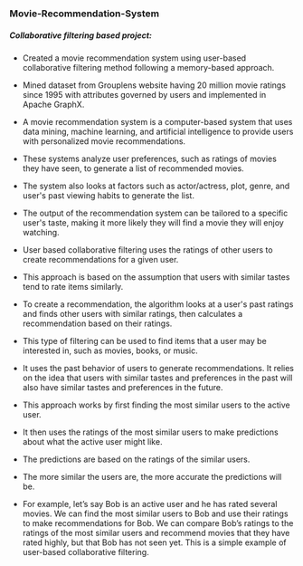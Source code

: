 ### Movie-Recommendation-System
##### Collaborative filtering based project:
- Created a movie recommendation system using user-based collaborative filtering method following a memory-based approach.
- Mined dataset from Grouplens website having 20 million movie ratings since 1995 with attributes governed by users and implemented in Apache GraphX.

- A movie recommendation system is a computer-based system that uses data mining, machine learning, and artificial intelligence to provide users with personalized movie recommendations. 
- These systems analyze user preferences, such as ratings of movies they have seen, to generate a list of recommended movies. 
- The system also looks at factors such as actor/actress, plot, genre, and user's past viewing habits to generate the list. 
- The output of the recommendation system can be tailored to a specific user's taste, making it more likely they will find a movie they will enjoy watching.

- User based collaborative filtering uses the ratings of other users to create recommendations for a given user. 
- This approach is based on the assumption that users with similar tastes tend to rate items similarly. 
- To create a recommendation, the algorithm looks at a user's past ratings and finds other users with similar ratings, then calculates a recommendation based on their ratings. 
- This type of filtering can be used to find items that a user may be interested in, such as movies, books, or music.
- It uses the past behavior of users to generate recommendations. It relies on the idea that users with similar tastes and preferences in the past will also have similar tastes and preferences in the future.
- This approach works by first finding the most similar users to the active user. 
- It then uses the ratings of the most similar users to make predictions about what the active user might like. 
- The predictions are based on the ratings of the similar users. 
- The more similar the users are, the more accurate the predictions will be.
- For example, let’s say Bob is an active user and he has rated several movies. We can find the most similar users to Bob and use their ratings to make recommendations for Bob. We can compare Bob’s ratings to the ratings of the most similar users and recommend movies that they have rated highly, but that Bob has not seen yet. This is a simple example of user-based collaborative filtering.
